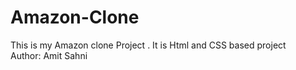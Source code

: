 # Amazon-Clone
This is my Amazon clone Project . It is Html and CSS based project
<br/>
Author: Amit Sahni
